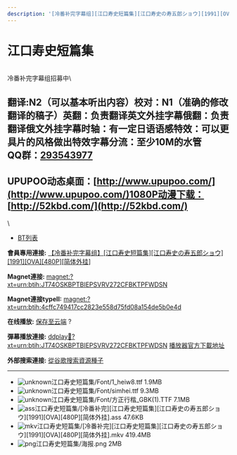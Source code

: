```yaml
---
description: '[冷番补完字幕组][江口寿史短篇集][江口寿史の寿五郎ショウ][1991][OVA][480P][简体外挂]'
---
```


# 江口寿史短篇集



<figure><img src="https://s2.ax1x.com/2019/03/25/AtnOeA.png" alt=""><figcaption></figcaption></figure>



冷番补完字幕组招募中\



## &#x20;

翻译:N2（可以基本听出内容）**校对：N1（准确的修改翻译的稿子）英翻：负责翻译英文外挂字幕俄翻：负责翻译俄文外挂字幕时轴：有一定日语语感特效：可以更具片的风格做出特效字幕分流：至少10M的水管**\
**QQ群：**[**293543977**](http://jq.qq.com/?_wv=1027\&k=46bJVff)&#x20;
--------------------------------------------------------------------

## &#x20;

&#x20;

## UPUPOO动态桌面：[http://www.upupoo.com/](http://www.upupoo.com/)1080P动漫下载： [http://52kbd.com/](http://52kbd.com/)

\


* [BT列表](https://share.dmhy.org/topics/view/513572_1991_OVA_480P.html#tabs-1)

**會員專用連接:** [【冷番补完字幕组】\[江口寿史短篇集\]\[江口寿史の寿五郎ショウ\]\[1991\]\[OVA\]\[480P\]\[简体外挂\]](https://dl.dmhy.org/2019/03/25/4cffc749417cc2823e558d75fd08a154de5b0e4d.torrent)

**Magnet連接:** [magnet:?xt=urn:btih:JT74OSKBPTBIEPSVRV272CFBKTPFWDSN](https://magnet/?xt=urn:btih:JT74OSKBPTBIEPSVRV272CFBKTPFWDSN\&dn=\&tr=http%3A%2F%2F104.238.198.186%3A8000%2Fannounce\&tr=udp%3A%2F%2F104.238.198.186%3A8000%2Fannounce\&tr=http%3A%2F%2Ftracker.openbittorrent.com%3A80%2Fannounce\&tr=udp%3A%2F%2Ftracker3.itzmx.com%3A6961%2Fannounce\&tr=http%3A%2F%2Ftracker4.itzmx.com%3A2710%2Fannounce\&tr=http%3A%2F%2Ftracker.publicbt.com%3A80%2Fannounce\&tr=http%3A%2F%2Ftracker.prq.to%2Fannounce\&tr=http%3A%2F%2Fopen.acgtracker.com%3A1096%2Fannounce\&tr=https%3A%2F%2Ft-115.rhcloud.com%2Fonly_for_ylbud\&tr=http%3A%2F%2Fbtfile.sdo.com%3A6961%2Fannounce\&tr=http%3A%2F%2Fexodus.desync.com%3A6969%2Fannounce\&tr=http%3A%2F%2F121.14.98.151%3A9090%2Fannounce\&tr=http%3A%2F%2F173.254.204.71%3A1096%2Fannounce\&tr=http%3A%2F%2F188.190.120.74%3A80%2Fannounce\&tr=http%3A%2F%2F94.228.192.98%2Fannounce\&tr=http%3A%2F%2F95.68.246.30%3A80%2Fannounce\&tr=http%3A%2F%2Fanisaishuu.de%3A2710%2Fannounce)

**Magnet連接typeII:** [magnet:?xt=urn:btih:4cffc749417cc2823e558d75fd08a154de5b0e4d](https://magnet/?xt=urn:btih:4cffc749417cc2823e558d75fd08a154de5b0e4d)

**在线播放:** [保存至云端](https://mypikpak.com/drive/url-checker?url=magnet:?xt=urn:btih:4cffc749417cc2823e558d75fd08a154de5b0e4d) ?

**彈幕播放連接:** [ddplay:magnet:?xt=urn:btih:JT74OSKBPTBIEPSVRV272CFBKTPFWDSN](ddplay:magnet:?xt=urn:btih:JT74OSKBPTBIEPSVRV272CFBKTPFWDSN\&dn=\&tr=http%3A%2F%2F104.238.198.186%3A8000%2Fannounce\&tr=udp%3A%2F%2F104.238.198.186%3A8000%2Fannounce\&tr=http%3A%2F%2Ftracker.openbittorrent.com%3A80%2Fannounce\&tr=udp%3A%2F%2Ftracker3.itzmx.com%3A6961%2Fannounce\&tr=http%3A%2F%2Ftracker4.itzmx.com%3A2710%2Fannounce\&tr=http%3A%2F%2Ftracker.publicbt.com%3A80%2Fannounce\&tr=http%3A%2F%2Ftracker.prq.to%2Fannounce\&tr=http%3A%2F%2Fopen.acgtracker.com%3A1096%2Fannounce\&tr=https%3A%2F%2Ft-115.rhcloud.com%2Fonly_for_ylbud\&tr=http%3A%2F%2Fbtfile.sdo.com%3A6961%2Fannounce\&tr=http%3A%2F%2Fexodus.desync.com%3A6969%2Fannounce\&tr=http%3A%2F%2F121.14.98.151%3A9090%2Fannounce\&tr=http%3A%2F%2F173.254.204.71%3A1096%2Fannounce\&tr=http%3A%2F%2F188.190.120.74%3A80%2Fannounce\&tr=http%3A%2F%2F94.228.192.98%2Fannounce\&tr=http%3A%2F%2F95.68.246.30%3A80%2Fannounce\&tr=http%3A%2F%2Fanisaishuu.de%3A2710%2Fannounce) [播放器官方下載地址](http://www.dandanplay.com/?from=dmhy)

**外部搜索連接:** [從谷歌搜索資源種子](https://www.google.com/search?oe=utf-8\&q=4cffc749417cc2823e558d75fd08a154de5b0e4d)

***

* ![unknown](https://share.dmhy.org/images/icon/unknown.gif)江口寿史短篇集/Font/1\_heiw8.ttf 1.9MB
* ![unknown](https://share.dmhy.org/images/icon/unknown.gif)江口寿史短篇集/Font/simhei.ttf 9.3MB
* ![unknown](https://share.dmhy.org/images/icon/unknown.gif)江口寿史短篇集/Font/方正行楷\_GBK(1).TTF 7.1MB
* ![ass](https://share.dmhy.org/images/icon/ass.gif)江口寿史短篇集/\[冷番补完]\[江口寿史短篇集]\[江口寿史の寿五郎ショウ]\[1991]\[OVA]\[480P]\[简体外挂].ass 47.6KB
* ![mkv](https://share.dmhy.org/images/icon/mkv.gif)江口寿史短篇集/\[冷番补完]\[江口寿史短篇集]\[江口寿史の寿五郎ショウ]\[1991]\[OVA]\[480P]\[简体外挂].mkv 419.4MB
* ![png](https://share.dmhy.org/images/icon/png.gif)江口寿史短篇集/海报.png 2MB

